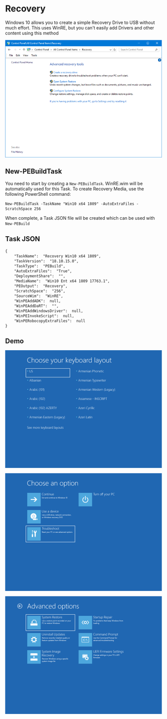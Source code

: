 # Recovery

Windows 10 allows you to create a simple Recovery Drive to USB without much effort.  This uses WinRE, but you can't easily add Drivers and other content using this method

![](../../../../../../.gitbook/assets/2018-10-16_15-11-58.png)

## New-PEBuildTask

You need to start by creating a `New-PEBuildTask`.  WinRE.wim will be automatically used for this Task.  To create Recovery Media, use the following PowerShell command:

```text
New-PEBuildTask -TaskName "Win10 x64 1809" -AutoExtraFiles -ScratchSpace 256
```

When complete, a Task JSON file will be created which can be used with `New-PEBuild`

## Task JSON

```text
{
    "TaskName":  "Recovery Win10 x64 1809",
    "TaskVersion":  "18.10.15.0",
    "TaskType":  "PEBuild",
    "AutoExtraFiles":  "True",
    "DeploymentShare":  "",
    "MediaName":  "Win10 Ent x64 1809 17763.1",
    "PEOutput":  "Recovery",
    "ScratchSpace":  "256",
    "SourceWim":  "WinRE",
    "WinPEAddADK":  null,
    "WinPEAddDaRT":  "",
    "WinPEAddWindowsDriver":  null,
    "WinPEInvokeScript":  null,
    "WinPERobocopyExtraFiles":  null
}
```

## Demo

![](../../../../../../.gitbook/assets/2018-10-16_2-20-02.png)

![](../../../../../../.gitbook/assets/2018-10-16_2-20-30.png)

![](../../../../../../.gitbook/assets/2018-10-16_2-21-10.png)





